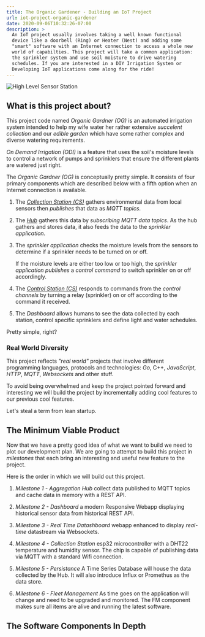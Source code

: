 ```yaml
---
title: The Organic Gardener - Building an IoT Project
url: iot-project-organic-gardener
date: 2020-09-06T10:32:26-07:00
description: >
  An IoT project usually involves taking a well known functional
  device like a doorbell (Ring) or Heater (Nest) and adding some
  "smart" software with an Internet connection to access a whole new
  world of capabilties. This project will take a common application:
  the sprinkler system and use soil moisture to drive watering
  schedules. If you are interested in a DIY Irrigation System or
  Developing IoT applications come along for the ride!
---
```


![High Level Sensor Station](/img/iot-project-drawing.png)

## What is this project about?

This project code named _Organic Gardner (OG)_ is an automated
irrigation system intended to help my wife water her rather extensive
_succelent collection_ and our _edible garden_ which have some rather 
complex and diverse watering requirements.

_On Demand Irrigation (ODI)_ is a feature that uses the soil's moisture
levels to control a network of pumps and sprinklers that ensure the 
different plants are watered just right.

The _Organic Gardner (OG)_ is conceptually pretty simple. It consists
of four primary components which are described below with a fifth
option when an Internet connection is available.

1. The [_Collection Station (CS)_](/iot-project-sensor-station/collection-station)
   gathers environmental data from local sensors then _publishes_ that
   data as _MQTT topics_.

2. The [_Hub_](/iot-sensor-station/iot-hub) gathers this data by
   _subscribing_ _MQTT data topics_. As the hub gathers and stores
   data, it also feeds the data to the _sprinkler application_.

3. The _sprinkler application_ checks the moisture levels from the
   sensors to determine if a sprinkler needs to be turned on or off. 

   If the moisture levels are either too low or too high, the
   _sprinkler application_ _publishes_ a _control
   command_ to switch sprinkler on or off accordingly.

4. The [_Control Station (CS)_](/iot-project-sensor-station/collection-station) responds to
   commands from the _control channels_ by turning a relay (sprinkler)
   on or off according to the command it received.

5. The _Dashboard_ allows humans to see the data collected by each
   station, control specific sprinklers and define light and water
   schedules. 

Pretty simple, right?

### Real World Diversity

This project reflects _"real world"_ projects that involve
different programming languages, protocols and technologies: _Go_,
C++, _JavaScript_, _HTTP_, _MQTT_, _Websockets_ and other stuff.

To avoid being overwhelmed and keep the project pointed forward and
interesting we will build the project by incrementally adding cool
features to our previous cool features.

Let's steal a term from lean startup.

## The Minimum Viable Product

Now that we have a pretty good idea of what we want to build we
need to plot our development plan.  We are going to attempt to build
this project in _milestones_ that each bring an interesting and
useful new feature to the project.

Here is the order in which we will build out this project.

1. *Milestone 1 - Aggregation Hub* collect data published to MQTT
   topics and cache data in memory with a REST API.
   
2. *Milestone 2 - Dashboard* a modern Responsive Webapp displaying
   historical sensor data from historical REST API.

3. *Milestone 3 - Real Time Datashboard* webapp enhanced to display
   _real-time_ datastream via Websockets.

4. *Milestone 4 - Collection Station* esp32 microcontroller with a
   DHT22 temperature and humidity sensor. The chip is capable of
   publishing data via MQTT with a standard Wifi connection.
   
5. *Milestone 5 - Persistance* A Time Series Database will house the
   data collected by the Hub. It will also introduce Influx or Promethus as the
   data store.

6. *Milestone 6 - Fleet Management* As time goes on the application
   will change and need to be upgraded and monitored. The FM component
   makes sure all items are alive and running the latest software.

## The Software Components In Depth

